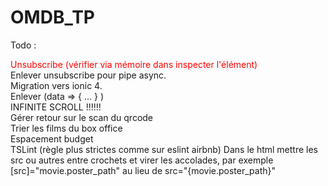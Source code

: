 # OMDB_TP
Todo :

<span style="color: red;">Unsubscribe (vérifier via mémoire dans inspecter l'élément)</span>
<br />
Enlever unsubscribe pour pipe async.
<br />
Migration vers ionic 4.
<br />
Enlever (data => { ... } ) 
<br />
INFINITE SCROLL !!!!!!
<br />
Gérer retour sur le scan du qrcode
<br />
Trier les films du box office
<br />
Espacement budget
<br />
TSLint (règle plus strictes comme sur eslint airbnb) Dans le html mettre les src ou autres entre crochets et virer les accolades, par exemple [src]="movie.poster_path" au lieu de src="{movie.poster_path}"
